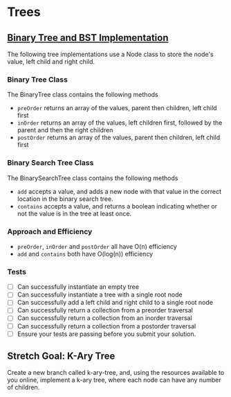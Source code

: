 # Trees

## [Binary Tree and BST Implementation]()
The following tree implementations use a Node class to store the node's value, left child and right child.

### Binary Tree Class
The BinaryTree class contains the following methods
- `preOrder` returns an array of the values, parent then children, left child first
- `inOrder` returns an array of the values, left children first, followed by the parent and then the right children
- `postOrder` returns an array of the values, parent then children, left child first

### Binary Search Tree Class
The BinarySearchTree class contains the following methods
- `add` accepts a value, and adds a new node with that value in the correct location in the binary search tree.
- `contains` accepts a value, and returns a boolean indicating whether or not the value is in the tree at least once.

### Approach and Efficiency
- `preOrder`, `inOrder` and `postOrder` all have O(n) efficiency
- `add` and `contains` both have O(log(n)) efficiency

### Tests
- [ ] Can successfully instantiate an empty tree
- [ ] Can successfully instantiate a tree with a single root node
- [ ] Can successfully add a left child and right child to a single root node
- [ ] Can successfully return a collection from a preorder traversal
- [ ] Can successfully return a collection from an inorder traversal
- [ ] Can successfully return a collection from a postorder traversal
- [ ] Ensure your tests are passing before you submit your solution.

## Stretch Goal: K-Ary Tree
Create a new branch called k-ary-tree, and, using the resources available to you online, implement a k-ary tree, where each node can have any number of children.